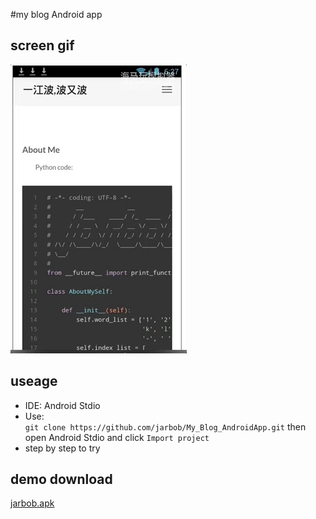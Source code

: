 #my blog Android app
## screen gif

<img src="./art/mygif.gif"></img>

## useage

* IDE: Android Stdio
* Use:   
`git clone https://github.com/jarbob/My_Blog_AndroidApp.git`
then open Android Stdio and click `Import project`
* step by step to try

## demo download

[jarbob.apk](http://jarbob.com/downloads/apk/jarbob.apk)
